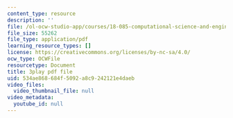 ```yaml
---
content_type: resource
description: ''
file: /ol-ocw-studio-app/courses/18-085-computational-science-and-engineering-i-fall-2008/534ae868684f5092a8c9242121e4daeb_oZnCOIbesiA.pdf
file_size: 55262
file_type: application/pdf
learning_resource_types: []
license: https://creativecommons.org/licenses/by-nc-sa/4.0/
ocw_type: OCWFile
resourcetype: Document
title: 3play pdf file
uid: 534ae868-684f-5092-a8c9-242121e4daeb
video_files:
  video_thumbnail_file: null
video_metadata:
  youtube_id: null
---
```

